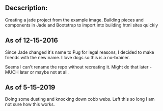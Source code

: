 ## Decscription:

Creating a jade project from the example image. Building pieces and components in Jade and Bootstrap to import into building html sites quickly

## As of 12-15-2016

Since Jade changed it's name to Pug for legal reasons, I decided to make friends with the new name. I love dogs so this is a no-brainer.

Seems I can't rename the repo without recreating it. Might do that later - MUCH later or maybe not at all.

## As of 5-15-2019
Doing some dusting and knocking down cobb webs. Left this so long I am not sure how this works. 

